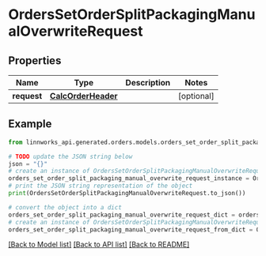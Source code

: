 # OrdersSetOrderSplitPackagingManualOverwriteRequest


## Properties

Name | Type | Description | Notes
------------ | ------------- | ------------- | -------------
**request** | [**CalcOrderHeader**](CalcOrderHeader.md) |  | [optional] 

## Example

```python
from linnworks_api.generated.orders.models.orders_set_order_split_packaging_manual_overwrite_request import OrdersSetOrderSplitPackagingManualOverwriteRequest

# TODO update the JSON string below
json = "{}"
# create an instance of OrdersSetOrderSplitPackagingManualOverwriteRequest from a JSON string
orders_set_order_split_packaging_manual_overwrite_request_instance = OrdersSetOrderSplitPackagingManualOverwriteRequest.from_json(json)
# print the JSON string representation of the object
print(OrdersSetOrderSplitPackagingManualOverwriteRequest.to_json())

# convert the object into a dict
orders_set_order_split_packaging_manual_overwrite_request_dict = orders_set_order_split_packaging_manual_overwrite_request_instance.to_dict()
# create an instance of OrdersSetOrderSplitPackagingManualOverwriteRequest from a dict
orders_set_order_split_packaging_manual_overwrite_request_from_dict = OrdersSetOrderSplitPackagingManualOverwriteRequest.from_dict(orders_set_order_split_packaging_manual_overwrite_request_dict)
```
[[Back to Model list]](../README.md#documentation-for-models) [[Back to API list]](../README.md#documentation-for-api-endpoints) [[Back to README]](../README.md)


